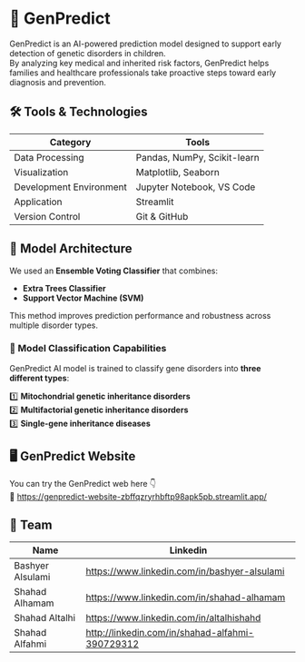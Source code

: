 # 🧬 GenPredict  
GenPredict is an AI-powered prediction model designed to support early detection of genetic disorders in children.  
By analyzing key medical and inherited risk factors, GenPredict helps families and healthcare professionals take proactive steps toward early diagnosis and prevention.


## 🛠️ Tools & Technologies

| Category | Tools |
|---------|------|
| Data Processing | Pandas, NumPy, Scikit-learn |
| Visualization | Matplotlib, Seaborn |
| Development Environment | Jupyter Notebook, VS Code |
| Application | Streamlit |
| Version Control | Git & GitHub |

## 🤖 Model Architecture

We used an **Ensemble Voting Classifier** that combines:
- **Extra Trees Classifier**
- **Support Vector Machine (SVM)**

This method improves prediction performance and robustness across multiple disorder types. 


### 🔬 Model Classification Capabilities
GenPredict AI model is trained to classify gene disorders into **three different types**:

1️⃣ **Mitochondrial genetic inheritance disorders**  
2️⃣ **Multifactorial genetic inheritance disorders**  
3️⃣ **Single-gene inheritance diseases**

## 🖥️ GenPredict Website

You can try the GenPredict web here 👇  
🔗 https://genpredict-website-zbffqzryrhbftp98apk5pb.streamlit.app/

## 👥 Team

| Name | Linkedin |
|------|------|
| Bashyer Alsulami | https://www.linkedin.com/in/bashyer-alsulami |
| Shahad Alhamam | https://www.linkedin.com/in/shahad-alhamam |
| Shahad Altalhi | https://www.linkedin.com/in/altalhishahd |
| Shahad Alfahmi | http://linkedin.com/in/shahad-alfahmi-390729312 |

